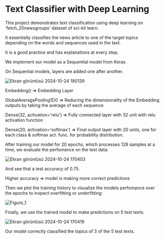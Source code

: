 # Text Classifier with Deep Learning

This project demonstrates text classification using deep learning on 'fetch_20newsgroups' dataset of sci-kit learn.

It essentially classifies the news article to one of the target topics depending on the words and sequences used in the text.

It is a good practice and has explanations at every step.


We implement our model as a Sequential model from Keras. 

On Sequential models, layers are added one after another.

![Ekran görüntüsü 2024-10-24 190139](https://github.com/user-attachments/assets/13b9ac8d-3fc4-47e6-b689-776eb48ac132)


Embedding()                     => Embedding Layer

GlobalAveragePooling1D()        => Reducing the dimensionality of the Embedding outputs by taking the average of each sequence

Dense(32, activation='relu')    => Fully connected layer with 32 unit with relu activation function

Dense(20, activation='softmax') => Final output layer with 20 units, one for each class & softmax act. func. for probability distribution.




After training our model for 20 epochs, which processes 128 samples at a time, we evaluate the perfomance on the test data:

![Ekran görüntüsü 2024-10-24 170403](https://github.com/user-attachments/assets/45f4521c-d34b-4a76-98d5-25e3faf73cb8)


And see that a test accuracy of 0.75. 

Higher accuracy => model is making more correct predictions


Then we plot the training history to visualize the models perfomance over the epochs to inspect overfitting or underfitting:

![Figure_1](https://github.com/user-attachments/assets/958d49e4-d4bd-4e04-bb99-bb2f4be5c87e)


Finally, we use the trained model to make predictions on 5 test texts. 

![Ekran görüntüsü 2024-10-24 170419](https://github.com/user-attachments/assets/a58a1fa2-7069-43aa-a50b-fe1466ec4568)


Our model correctly classified the topics of 3 of the 5 test texts.


